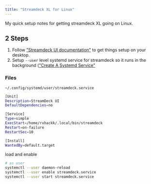 ```yaml
---
title: "Streamdeck XL for Linux"
---
```


My quick setup notes for getting streamdeck XL going on Linux.

## 2 Steps

1. Follow ["Streamdeck UI documentation"](https://timothycrosley.github.io/streamdeck-ui/docs/installation/ubuntu/) to get things setup on your desktop.
2. Setup `--user` level systemd service for streamdeck so it runs in the background (["Create A Systemd Service"](https://linuxhandbook.com/create-systemd-services/)

### Files

`~/.config/systemd/user/streamdeck.service`

```bash
[Unit]
Description=StreamDeck UI
DefaultDependencies=no

[Service]
Type=simple
ExecStart=/home/rxhackk/.local/bin/streamdeck
Restart=on-failure
RestartSec=10

[Install]
WantedBy=default.target
```

load and enable

```bash
# as user
systemctl --user daemon-reload
systemctl --user enable streamdeck.service
systemctl --user start streamdeck.service
```
